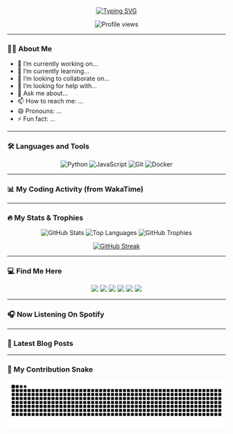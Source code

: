 <div align="center">

  <!-- Optional Header Image -->
  <!-- <img src="[YOUR_HEADER_IMAGE_URL]" alt="Header Image" /> -->

  <!-- Animated Header -->
  <a href="https://git.io/typing-svg">
    <img src="https://readme-typing-svg.demolab.com?font=Fira+Code&weight=700&size=40&pause=1000&color=00B871&center=true&vCenter=true&width=800&lines=Hey+there%2C+I'm+Nicholas+Adima+Gyanzo;CodeDeX" alt="Typing SVG" />
  </a>

  <!-- Profile View Counter -->
  <p>
    <img src="https://komarev.com/ghpvc/?username=SplashCodeDex&label=PROFILE+VIEWS&style=for-the-badge&color=brightgreen" alt="Profile views" />
  </p>
  
</div>

---

### 👨‍💻 About Me

- 🔭 I’m currently working on... 
- 🌱 I’m currently learning... 
- 👯 I’m looking to collaborate on... 
- 🤔 I’m looking for help with... 
- 💬 Ask me about... 
- 📫 How to reach me: ...
- 😄 Pronouns: ... 
- ⚡ Fun fact: ... 

---

### 🛠️ Languages and Tools

<p align="center">
  <!-- Add your language and tool badges here -->
  <img src="https://img.shields.io/badge/Python-282C34?logo=python&logoColor=3776AB" alt="Python" />
  <img src="https://img.shields.io/badge/JavaScript-282C34?logo=javascript&logoColor=F7DF1E" alt="JavaScript" />
  <img src="https://img.shields.io/badge/Git-282C34?logo=git&logoColor=F05032" alt="Git" />
  <img src="https://img.shields.io/badge/Docker-282C34?logo=docker&logoColor=2496ED" alt="Docker" />
</p>

---

### 📊 My Coding Activity (from WakaTime)

<!-- WAKATIME:START -->
<!-- This section will be automatically updated by a GitHub Action -->
<!-- WAKATIME:END -->

---

### 🔥 My Stats & Trophies

<p align="center">
  <!-- GitHub Stats -->
  <img src="https://github-readme-stats.vercel.app/api?username=SplashCodeDex&show_icons=true&theme=gotham&count_private=true&include_all_commits=true" alt="GitHub Stats" />
  <!-- Top Languages -->
  <img src="https://github-readme-stats.vercel.app/api/top-langs/?username=SplashCodeDex&layout=compact&theme=gotham" alt="Top Languages" />
  <!-- GitHub Trophies -->
  <img src="https://github-profile-trophy.vercel.app/?username=SplashCodeDex&theme=gotham" alt="GitHub Trophies" />
</p>
<p align="center">
  <!-- GitHub Streak -->
  <a href="https://git.io/streak-stats">
    <img src="https://streak-stats.demolab.com?user=SplashCodeDex&theme=gotham" alt="GitHub Streak" />
  </a>
</p>

---

### 💻 Find Me Here

<p align="center">
  <a href="https://github.com/SplashCodeDex" target="_blank"><img src="https://img.shields.io/badge/GitHub-282C34?logo=github&logoColor=white" /></a>
  <a href="https://x.com/DeXStudiosGh" target="_blank"><img src="https://img.shields.io/badge/Twitter-282C34?logo=x&logoColor=white" /></a>
  <a href="https://www.linkedin.com/in/[YOUR_LINKEDIN_USERNAME]" target="_blank"><img src="https://img.shields.io/badge/LinkedIn-282C34?logo=linkedin&logoColor=0077B5" /></a>
  <a href="https://dev.to/[YOUR_DEVTO_USERNAME]" target="_blank"><img src="https://img.shields.io/badge/dev.to-282C34?logo=dev.to&logoColor=white" /></a>
  <a href="https://stackoverflow.com/users/[YOUR_STACKOVERFLOW_USERID]/[YOUR_USERNAME]" target="_blank"><img src="https://img.shields.io/badge/StackOverflow-282C34?logo=stackoverflow&logoColor=F58025" /></a>
  <a href="https://leetcode.com/u/[YOUR_LEETCODE_USERNAME]/" target="_blank"><img src="https://img.shields.io/badge/LeetCode-282C34?logo=leetcode&logoColor=white" /></a>
</p>

---

### 🎧 Now Listening On Spotify

<!-- SPOTIFY:START -->
<!-- This section will be automatically updated by a GitHub Action -->
<!-- SPOTIFY:END -->

---

### 📝 Latest Blog Posts

<!-- BLOG-POST-LIST:START -->
<!-- This section will be automatically updated by a GitHub Action -->
<!-- BLOG-POST-LIST:END -->

---

### 🐍 My Contribution Snake

<div align="center">
  <picture>
    <source media="(prefers-color-scheme: dark)" srcset="https://raw.githubusercontent.com/SplashCodeDex/SplashCodeDex/output/github-contribution-grid-snake-dark.svg">
    <source media="(prefers-color-scheme: light)" srcset="https://raw.githubusercontent.com/SplashCodeDex/SplashCodeDex/output/github-contribution-grid-snake.svg">
    <img alt="github contribution grid snake animation" src="https://raw.githubusercontent.com/SplashCodeDex/SplashCodeDex/output/github-contribution-grid-snake.svg">
  </picture>
</div>
